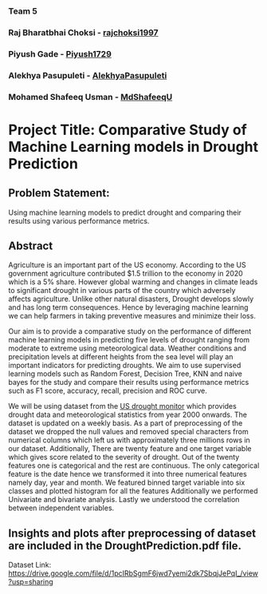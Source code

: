 ### Team 5
### Raj Bharatbhai Choksi - [rajchoksi1997](https://github.com/rajchoksi1997)
### Piyush Gade - [Piyush1729](https://github.com/Piyush1729)
### Alekhya Pasupuleti - [AlekhyaPasupuleti](https://github.com/AlekhyaPasupuleti)
### Mohamed Shafeeq Usman - [MdShafeeqU](https://github.com/MdShafeeqU)

# Project Title: Comparative Study of Machine Learning models in Drought Prediction

## Problem Statement:
Using machine learning models to predict drought and comparing their results using various performance metrics.

## Abstract
Agriculture is an important part of the US economy. According to the US government agriculture contributed $1.5 trillion to the economy in 2020 which is a 5% share. However global warming and changes in climate leads to significant drought in various parts of the country which adversely affects agriculture. Unlike other natural disasters, Drought develops slowly and has long term consequences. Hence by leveraging machine learning we can help farmers in taking preventive measures and minimize their loss. 

Our aim is to provide a comparative study on the performance of different machine learning models in predicting five levels of drought ranging from moderate to extreme using meteorological data. Weather conditions and precipitation levels at different heights from the sea level will play an important indicators for predicting droughts. We aim to use supervised learning models such as Random Forest, Decision Tree, KNN and naive bayes for the study and compare their results using performance metrics such as F1 score, accuracy, recall, precision and ROC curve.  

We will be using dataset from the [US drought monitor](https://droughtmonitor.unl.edu/DmData/DataDownload.aspx) which provides drought data and meteorological statistics from year 2000 onwards. The dataset is updated on a weekly basis. As a part of preprocessing of the dataset we dropped the null values and removed special characters from numerical columns which left us with approximately three millions rows in our dataset. Additionally, There are twenty feature and one target variable which gives score related to the severity of drought. Out of the twenty features one is categorical and the rest are continuous. The only categorical feature is the date hence we transformed it into three numerical features namely day, year and month. We featured binned target variable into six classes and plotted histogram for all the features Additionally we performed Univariate and bivariate analysis. Lastly we understood the correlation between independent variables.

## Insights and plots after preprocessing of dataset are included in the DroughtPrediction.pdf file.
 
Dataset Link: https://drive.google.com/file/d/1pcIRbSgmF6jwd7yemi2dk7SbqjJePqI_/view?usp=sharing
